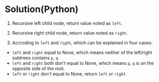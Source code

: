 # Solution(Python)

1. Recursive left child node, return value noted as `left`.

2. Recursive right child node, return value noted as `right`.

3. Accroding to `left` and `right`, which can be explained in four cases:
- `left` and `right` equal to None, which means neither of the left/right subtrees contains `p`, `q`.
- `left` and `right` both don't equal to None, which means `p`, `q` is on the opposite side of the root.
- `left` or `right` don't equal to None, return `left` or `right`.